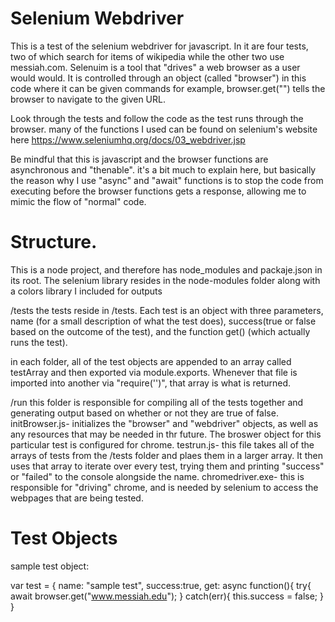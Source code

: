 # Selenium Webdriver

This is a test of the selenium webdriver for javascript. In it are four tests, two of which search for items of wikipedia while the other two use messiah.com. 
Selenuim is a tool that "drives" a web browser as a user would would. It is controlled through an object (called "browser") in this code where it can be given commands
for example, browser.get("<website URL>") tells the browser to navigate to the given URL.

Look through the tests and follow the code as the test runs through the browser. many of the functions I used can be found on selenium's website here https://www.seleniumhq.org/docs/03_webdriver.jsp

Be mindful that this is javascript and the browser functions are asynchronous and "thenable". it's a bit much to explain here, but basically the reason why I use "async" and "await" functions is to stop the code from executing before the browser functions gets a response, allowing me to mimic the flow of "normal" code.

# Structure.

This is a node project, and therefore has node_modules and packaje.json in its root. The selenium library resides in the node-modules folder along with a colors library I included for outputs

/tests
the tests reside in /tests. Each test is an object with three parameters, name (for a small description of what the test does), success(true or false based on the outcome of the test), and the function get() (which actually runs the test). 

in each folder, all of the test objects are appended to an array called testArray and then exported via module.exports. Whenever that file is imported into another via "require('<file>')", that array is what is returned.

/run
this folder is responsible for compiling all of the tests together and generating output based on whether or not they are true of false. 
initBrowser.js- initializes the "browser" and "webdriver" objects, as well as any resources that may be needed in thr future. The broswer object for this particular test is configured for chrome. 
testrun.js- this file takes all of the arrays of tests from the /tests folder and plaes them in a larger array. It then uses that array to iterate over every test, trying them and printing "success" or "failed" to the console alongside the name. 
chromedriver.exe- this is responsible for "driving" chrome, and is needed by selenium to access the webpages that are being tested. 

# Test Objects

sample test object:

var test = {
  name: "sample test",
  success:true,
  get: async function(){
    try{
      await browser.get("www.messiah.edu");
    }
    catch(err){
      this.success = false;
    }
 }
